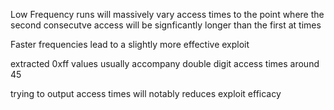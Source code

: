 Low Frequency runs will massively vary access times to the point where the second consecutve access will be signficantly longer than the first at times

Faster frequencies lead to a slightly more effective exploit

extracted 0xff values usually accompany double digit access times around 45

trying to output access times will notably reduces exploit efficacy
